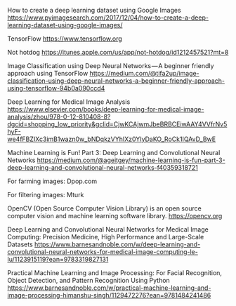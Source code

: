 
How to create a deep learning dataset using Google Images
https://www.pyimagesearch.com/2017/12/04/how-to-create-a-deep-learning-dataset-using-google-images/

TensorFlow
https://www.tensorflow.org

Not hotdog
https://itunes.apple.com/us/app/not-hotdog/id1212457521?mt=8

Image Classification using Deep Neural Networks — A beginner friendly approach using TensorFlow
https://medium.com/@tifa2up/image-classification-using-deep-neural-networks-a-beginner-friendly-approach-using-tensorflow-94b0a090ccd4

Deep Learning for Medical Image Analysis
https://www.elsevier.com/books/deep-learning-for-medical-image-analysis/zhou/978-0-12-810408-8?dgcid=shopping_low_priority&gclid=CjwKCAjwmJbeBRBCEiwAAY4VVfrNv5hyF-we4fFBZIXc3imB1wazn0w_bNDqkzVYhIXz0YIyDaKO_RoCk1IQAvD_BwE

Machine Learning is Fun! Part 3: Deep Learning and Convolutional Neural Networks
https://medium.com/@ageitgey/machine-learning-is-fun-part-3-deep-learning-and-convolutional-neural-networks-f40359318721

For farming images:
Dpop.com

For filtering images:
Mturk

OpenCV (Open Source Computer Vision Library) is an open source computer vision and machine learning software library. 
https://opencv.org

Deep Learning and Convolutional Neural Networks for Medical Image Computing: Precision Medicine, High Performance and Large-Scale Datasets
https://www.barnesandnoble.com/w/deep-learning-and-convolutional-neural-networks-for-medical-image-computing-le-lu/1123915119?ean=9783319827131

Practical Machine Learning and Image Processing: For Facial Recognition, Object Detection, and Pattern Recognition Using Python
https://www.barnesandnoble.com/w/practical-machine-learning-and-image-processing-himanshu-singh/1129472276?ean=9781484241486

